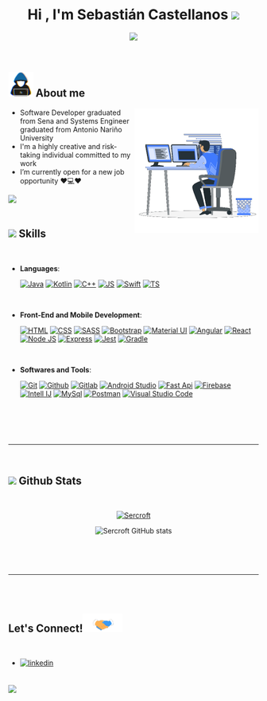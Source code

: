 
<h1 align="center"><b>Hi , I'm Sebastián Castellanos </b><img src="https://media.giphy.com/media/hvRJCLFzcasrR4ia7z/giphy.gif" width="35"></h1>
<!--  -->
<p align="center">
  <a href="https://github.com/DenverCoder1/readme-typing-svg"><img src="https://readme-typing-svg.herokuapp.com?font=Time+New+Roman&color=cyan&size=25&center=true&vCenter=true&width=600&height=100&lines=I+Love+Coding+&hearts;++;Front-End+and+Mobile+Developer;Systems+Engineer;Active+Learner/Researcher;Love+to+learn+new+stuffs...+&hearts"></a>
</p>


<br>



	
## <picture><img src = "https://github.com/0xAbdulKhalid/0xAbdulKhalid/raw/main/assets/mdImages/about_me.gif" width = 50px></picture> **About me**

<picture> <img align="right" src="https://github.com/0xAbdulKhalid/0xAbdulKhalid/raw/main/assets/mdImages/Right_Side.gif" width = 250px></picture>

- Software Developer graduated from Sena and Systems Engineer graduated from Antonio Nariño University 
- I'm a highly creative and risk-taking individual committed to my work 
- I’m currently open for a new job opportunity ❤️💻❤️

<img src="https://user-images.githubusercontent.com/73097560/115834477-dbab4500-a447-11eb-908a-139a6edaec5c.gif"><br><br>


## <img src="https://media2.giphy.com/media/QssGEmpkyEOhBCb7e1/giphy.gif?cid=ecf05e47a0n3gi1bfqntqmob8g9aid1oyj2wr3ds3mg700bl&rid=giphy.gif" width ="25"><b> Skills</b>
<br>

<p align="center">

- **Languages**:


    [![Java](https://skillicons.dev/icons?i=java)](https://skillicons.dev)
    [![Kotlin](https://skillicons.dev/icons?i=kotlin)](https://skillicons.dev)
    [![C++](https://skillicons.dev/icons?i=cpp)](https://skillicons.dev)
    [![JS](https://skillicons.dev/icons?i=js)](https://skillicons.dev)
    [![Swift](https://skillicons.dev/icons?i=swift)](https://skillicons.dev)
    [![TS](https://skillicons.dev/icons?i=ts)](https://skillicons.dev)

<br>   
    
- **Front-End and Mobile Development**:

  [![HTML](https://skillicons.dev/icons?i=html)](https://skillicons.dev)
  [![CSS](https://skillicons.dev/icons?i=css)](https://skillicons.dev)
  [![SASS](https://skillicons.dev/icons?i=sass)](https://skillicons.dev)
  [![Bootstrap](https://skillicons.dev/icons?i=bootstrap)](https://skillicons.dev)
  [![Material UI](https://skillicons.dev/icons?i=materialui)](https://skillicons.dev)
  [![Angular](https://skillicons.dev/icons?i=angular)](https://skillicons.dev)
  [![React](https://skillicons.dev/icons?i=react)](https://skillicons.dev)
  [![Node JS](https://skillicons.dev/icons?i=nodejs)](https://skillicons.dev)
  [![Express](https://skillicons.dev/icons?i=express)](https://skillicons.dev)
  [![Jest](https://skillicons.dev/icons?i=jest)](https://skillicons.dev)
  [![Gradle](https://skillicons.dev/icons?i=gradle)](https://skillicons.dev)

<br>

- **Softwares and Tools**:

  [![Git](https://skillicons.dev/icons?i=git)](https://skillicons.dev)
  [![Github](https://skillicons.dev/icons?i=github)](https://skillicons.dev)
  [![Gitlab](https://skillicons.dev/icons?i=gitlab)](https://skillicons.dev)
  [![Android Studio](https://skillicons.dev/icons?i=androidstudio)](https://skillicons.dev)
  [![Fast Api](https://skillicons.dev/icons?i=fastapi)](https://skillicons.dev)
  [![Firebase](https://skillicons.dev/icons?i=firebase)](https://skillicons.dev)
  [![Intell IJ](https://skillicons.dev/icons?i=idea)](https://skillicons.dev)
  [![MySql](https://skillicons.dev/icons?i=mysql)](https://skillicons.dev)
  [![Postman](https://skillicons.dev/icons?i=postman)](https://skillicons.dev)
  [![Visual Studio Code](https://skillicons.dev/icons?i=vscode)](https://skillicons.dev)
  
<br>


</p>

<br>
<br>

-----

<br>


## <img src="https://media.giphy.com/media/iY8CRBdQXODJSCERIr/giphy.gif" width="35"><b> Github Stats </b>
<br>

<div align="center">


 [![Sercroft](https://github-readme-stats.vercel.app/api/top-langs/?username=sercroft&langs_count=8&theme=dark)](https://github.com/sercroft/github-readme-stats)

 ![Sercroft GitHub stats](https://github-readme-stats.vercel.app/api?username=sercroft&show_icons=true&theme=tokyonight)
 
</div>

<br>
<br>
<br>

-----

<br>
<br>

## <b> Let's Connect!</b><img src="https://github.com/0xAbdulKhalid/0xAbdulKhalid/raw/main/assets/mdImages/handshake.gif" width ="80">
<br>
<div align='left'>

<ul>

<li>
<a href="https://linkedin.com/in/sebastián-castellanos" target="_blank">
<img src="https://img.shields.io/badge/LinkedIn-0077B5?style=for-the-badge&logo=linkedin&logoColor=white" alt=linkedin style="margin-bottom: 5px;"/>
</a>
</li>
</ul>
</div>

<br>
<img src="https://user-images.githubusercontent.com/73097560/115834477-dbab4500-a447-11eb-908a-139a6edaec5c.gif">
<br>
<br>
